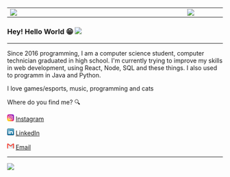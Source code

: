 <!--
![capa github](https://github.com/leticiadasilva/leticiadasilva/blob/main/images/Capa_github.png)  
-->

<center>
  <table>
    <tr>
        <td><img width="400px" align="left" src="https://github-readme-stats.vercel.app/api/top-langs/?username=KozielGPC&hide=html&layout=compact&theme=dark" /></td>
        <td><img width="495px" align="left" src="https://github-readme-stats.vercel.app/api?username=KozielGPC&theme=dark"/></td>
    </tr>   
  </table>
</center>  

### Hey! Hello World 😁 <img src="https://github.com/leticiadasilva/leticiadasilva/blob/main/images/Hi.gif" width="30px">

---

Since 2016 programming, I am a computer science student, computer technician graduated in high school. 
I'm currently trying to improve my skills in web development, using React, Node, SQL and these things. I also used to programm in Java and Python.



I love games/esports, music, programming and cats
<!--
Amo dançar :dancer:, ler :books: e ir a karaokês :microphone:  
Sou mãe de duas gatinhas, a Ruby e a Banguela :cat2:  
-->

Where do you find me? :mag:  

<a href="https://www.instagram.com/marciogpc/"><img src="https://github.com/KozielGPC/KozielGPC/blob/main/images/instagram.png" width="16"></img></a> [Instagram](https://www.instagram.com/marciogpc/)  

<a href="https://www.linkedin.com/in/marciogpc/"><img src="https://github.com/KozielGPC/KozielGPC/blob/main/images/linkedin.png" width="16"></img></a> [LinkedIn](https://www.linkedin.com/in/marciogpc/)  

<a href="mailto:gpcgabriel0@gmail.com"><img src="https://github.com/KozielGPC/KozielGPC/blob/main/images/email.png" width="16"></img></a> [Email](mailto:gpcgabriel0@gmail.com)  

---  

![](https://komarev.com/ghpvc/?username=KozielGPC&color=blue&style=flat)
